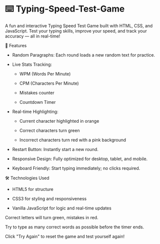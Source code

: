 # ⌨️ Typing-Speed-Test-Game
A fun and interactive Typing Speed Test Game built with HTML, CSS, and JavaScript. Test your typing skills, improve your speed, and track your accuracy — all in real-time!

🚀 Features

* Random Paragraphs: Each round loads a new random text for practice.

* Live Stats Tracking:

  * WPM (Words Per Minute)

  * CPM (Characters Per Minute)

  * Mistakes counter

  * Countdown Timer

* Real-time Highlighting:

  * Current character highlighted in orange

  * Correct characters turn green

  * Incorrect characters turn red with a pink background

* Restart Button: Instantly start a new round.

* Responsive Design: Fully optimized for desktop, tablet, and mobile.

* Keyboard Friendly: Start typing immediately; no clicks required.

🛠️ Technologies Used

* HTML5 for structure

* CSS3 for styling and responsiveness

* Vanilla JavaScript for logic and real-time updates



Correct letters will turn green, mistakes in red.

Try to type as many correct words as possible before the timer ends.

Click "Try Again" to reset the game and test yourself again!

